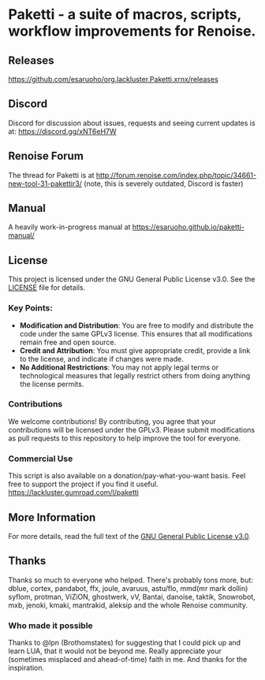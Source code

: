 # Paketti - a suite of macros, scripts, workflow improvements for Renoise.

## Releases

https://github.com/esaruoho/org.lackluster.Paketti.xrnx/releases

## Discord

Discord for discussion about issues, requests and seeing current updates is at: https://discord.gg/xNT6eH7W 

## Renoise Forum
The thread for Paketti is at http://forum.renoise.com/index.php/topic/34661-new-tool-31-pakettir3/ (note, this is severely outdated, Discord is faster)

## Manual
A heavily work-in-progress manual at 
https://esaruoho.github.io/paketti-manual/

## License

This project is licensed under the GNU General Public License v3.0. See the [LICENSE](LICENSE) file for details.

### Key Points:

- **Modification and Distribution**: You are free to modify and distribute the code under the same GPLv3 license. This ensures that all modifications remain free and open source.
- **Credit and Attribution**: You must give appropriate credit, provide a link to the license, and indicate if changes were made.
- **No Additional Restrictions**: You may not apply legal terms or technological measures that legally restrict others from doing anything the license permits.

### Contributions

We welcome contributions! By contributing, you agree that your contributions will be licensed under the GPLv3. Please submit modifications as pull requests to this repository to help improve the tool for everyone.

### Commercial Use

This script is also available on a donation/pay-what-you-want basis. Feel free to support the project if you find it useful. https://lackluster.gumroad.com/l/paketti 

## More Information

For more details, read the full text of the [GNU General Public License v3.0](https://www.gnu.org/licenses/gpl-3.0.en.html).

## Thanks

Thanks so much to everyone who helped. There's probably tons more, but: dblue, cortex, pandabot, ffx, joule, avaruus, astu/flo, mmd(mr mark dollin) syflom, protman, ViZiON, ghostwerk, vV, Bantai, danoise, taktik, Snowrobot, mxb, jenoki, kmaki, mantrakid, aleksip and the whole Renoise community.

### Who made it possible

Thanks to @lpn (Brothomstates) for suggesting that I could pick up and learn LUA, that it would not be beyond me. Really appreciate
your (sometimes misplaced and ahead-of-time) faith in me. And thanks for the inspiration.
